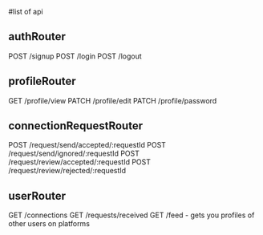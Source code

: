#list of api

## authRouter

POST /signup
POST /login
POST /logout

## profileRouter

GET /profile/view
PATCH /profile/edit
PATCH /profile/password

## connectionRequestRouter

POST /request/send/accepted/:requestId
POST /request/send/ignored/:requestId
POST /request/review/accepted/:requestId
POST /request/review/rejected/:requestId

## userRouter

GET /connections
GET /requests/received
GET /feed - gets you profiles of other users on platforms
